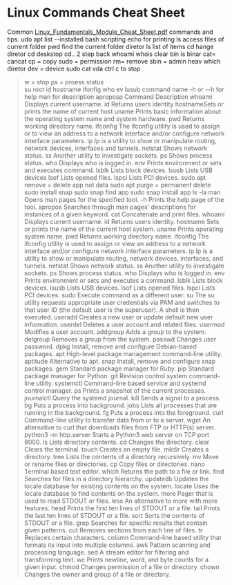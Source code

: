 # Linux Commands Cheat Sheet

Common [Linux_Fundamentals_Module_Cheat_Sheet.pdf](https://github.com/user-attachments/files/19726054/Linux_Fundamentals_Module_Cheat_Sheet.pdf)
commands and tips.
udo apt list --installed 
 bash scripting
 echo for printing
 ls access files of current folder
  pwd find the current folder diretor
  ls list of items
  cd hange diretor
  cd deskstop
  cd.. 2 step back
  whoami
  whois
  clear
  bin is binar
  cat= cancat
cp = copy
sudo = permission
rm= remove
sbin = admin heav
which diretor
dev = device
sudo cat vda
ctrl c to stop
>w = stop
ps = proess status    
su root
id
hostname
ifonfig
who
ev
lusub
command name -h
or --h for help
man for description
aproposp
Command	Description
whoami	Displays current username.
id	Returns users identity
hostnameSets or prints the name of current host 
uname	Prints basic information about the operating system name and system hardware.
pwd	Returns working directory name.
ifconfig	The ifconfig utility is used to assign or to view an address to a network interface and/or configure network interface parameters.
ip	Ip is a utility to show or manipulate routing, network devices, interfaces and tunnels.
netstat	Shows network status.
ss	Another utility to investigate sockets.
ps	Shows process status.
who	Displays who is logged in.
env	Prints environment or sets and executes command.
lsblk	Lists block devices.
lsusb	Lists USB devices
lsof	Lists opened files.
lspci	Lists PCI devices.
sudo apt remove = delete app not data
sudo apt purge = permanent delete
sudo install snap
sudo snap find app
sudo snap install app
ls -la
>man <tool>	Opens man pages for the specified tool.
<tool> -h	Prints the help page of the tool.
apropos <keyword>	Searches through man pages' descriptions for instances of a given keyword.
cat	Concatenate and print files.
whoami	Displays current username.
id	Returns users identity.
hostname	Sets or prints the name of the current host system.
uname	Prints operating system name.
pwd	Returns working directory name.
ifconfig	The ifconfig utility is used to assign or view an address to a network interface and/or configure network interface parameters.
ip	Ip is a utility to show or manipulate routing, network devices, interfaces, and tunnels.
netstat	Shows network status.
ss	Another utility to investigate sockets.
ps	Shows process status.
who	Displays who is logged in.
env	Prints environment or sets and executes a command.
lsblk	Lists block devices.
lsusb	Lists USB devices.
lsof	Lists opened files.
lspci	Lists PCI devices.
sudo	Execute command as a different user.
su	The su utility requests appropriate user credentials via PAM and switches to that user ID (the default user is the superuser). A shell is then executed.
useradd	Creates a new user or update default new user information.
userdel	Deletes a user account and related files.
usermod	Modifies a user account.
addgroup	Adds a group to the system.
delgroup	Removes a group from the system.
passwd	Changes user password.
dpkg	Install, remove and configure Debian-based packages.
apt	High-level package management command-line utility.
aptitude	Alternative to apt.
snap	Install, remove and configure snap packages.
gem	Standard package manager for Ruby.
pip	Standard package manager for Python.
git	Revision control system command-line utility.
systemctl	Command-line based service and systemd control manager.
ps	Prints a snapshot of the current processes.
journalctl	Query the systemd journal.
kill	Sends a signal to a process.
bg	Puts a process into background.
jobs	Lists all processes that are running in the background.
fg	Puts a process into the foreground.
curl	Command-line utility to transfer data from or to a server.
wget	An alternative to curl that downloads files from FTP or HTTP(s) server.
python3 -m http.server	Starts a Python3 web server on TCP port 8000.
ls	Lists directory contents.
cd	Changes the directory.
clear	Clears the terminal.
touch	Creates an empty file.
mkdir	Creates a directory.
tree	Lists the contents of a directory recursively.
mv	Move or rename files or directories.
cp	Copy files or directories.
nano	Terminal based text editor.
which	Returns the path to a file or link.
find	Searches for files in a directory hierarchy.
updatedb	Updates the locale database for existing contents on the system.
locate	Uses the locale database to find contents on the system.
more	Pager that is used to read STDOUT or files.
less	An alternative to more with more features.
head	Prints the first ten lines of STDOUT or a file.
tail	Prints the last ten lines of STDOUT or a file.
sort	Sorts the contents of STDOUT or a file.
grep	Searches for specific results that contain given patterns.
cut	Removes sections from each line of files.
tr	Replaces certain characters.
column	Command-line based utility that formats its input into multiple columns.
awk	Pattern scanning and processing language.
sed	A stream editor for filtering and transforming text.
wc	Prints newline, word, and byte counts for a given input.
chmod	Changes permission of a file or directory.
chown	Changes the owner and group of a file or directory.
